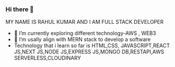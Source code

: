 ### Hi there 👋

MY NAME IS RAHUL KUMAR AND I AM FULL STACK DEVELOPER 

- 🔭 I’m currently exploring different technology-AWS , WEB3
- 🌱 I’m usally align with MERN stack to develop a software
- Technology that i learn so far is HTML,CSS, JAVASCRIPT,REACT JS,NEXT JS,NODE JS,EXPRESS JS,MONGO DB,RESTAPI,AWS SERVERLESS,CLOUDINARY
